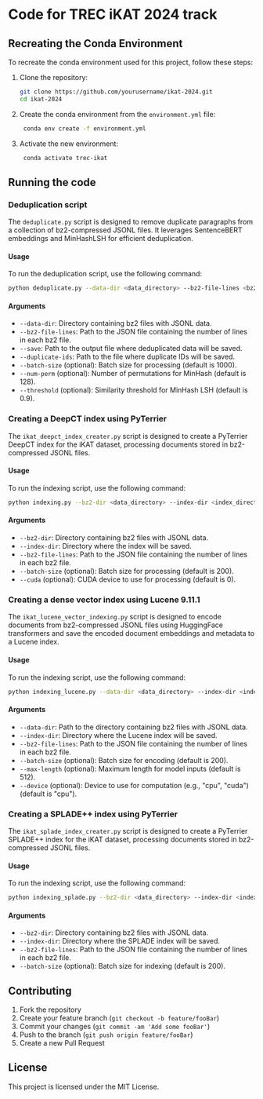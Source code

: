 # Code for TREC iKAT 2024 track

## Recreating the Conda Environment

To recreate the conda environment used for this project, follow these steps:

1. Clone the repository:
   ```bash
   git clone https://github.com/yourusername/ikat-2024.git
   cd ikat-2024
   ```
2. Create the conda environment from the `environment.yml` file:
   ```bash
    conda env create -f environment.yml
   ```
3. Activate the new environment:
   ```bash
    conda activate trec-ikat
   ```

## Running the code

### Deduplication script

The `deduplicate.py` script is designed to remove duplicate paragraphs from a collection of bz2-compressed JSONL files. It leverages SentenceBERT embeddings and MinHashLSH for efficient deduplication.

#### Usage

To run the deduplication script, use the following command:

```bash
python deduplicate.py --data-dir <data_directory> --bz2-file-lines <bz2_file_lines.json> --save <output_file.json> --duplicate-ids <duplicates_file.txt> [--batch-size <batch_size>] [--num-perm <num_perm>] [--threshold <threshold>]
```
#### Arguments
- `--data-dir`: Directory containing bz2 files with JSONL data.
- `--bz2-file-lines`: Path to the JSON file containing the number of lines in each bz2 file.
- `--save`: Path to the output file where deduplicated data will be saved.
- `--duplicate-ids`: Path to the file where duplicate IDs will be saved.
- `--batch-size` (optional): Batch size for processing (default is 1000).
- `--num-perm` (optional): Number of permutations for MinHash (default is 128).
- `--threshold` (optional): Similarity threshold for MinHash LSH (default is 0.9).

### Creating a DeepCT index using PyTerrier

The `ikat_deepct_index_creater.py` script is designed to create a PyTerrier DeepCT index for the iKAT dataset, processing documents stored in bz2-compressed JSONL files.

#### Usage

To run the indexing script, use the following command:

```bash
python indexing.py --bz2-dir <data_directory> --index-dir <index_directory> --bz2-file-lines <bz2_file_lines.json> [--batch-size <batch_size>] [--cuda <cuda_device>]
```
#### Arguments
- `--bz2-dir`: Directory containing bz2 files with JSONL data.
- `--index-dir`: Directory where the index will be saved.
- `--bz2-file-lines`: Path to the JSON file containing the number of lines in each bz2 file.
- `--batch-size` (optional): Batch size for processing (default is 200).
- `--cuda` (optional): CUDA device to use for processing (default is 0).

### Creating a dense vector index using Lucene 9.11.1 

The `ikat_lucene_vector_indexing.py` script is designed to encode documents from bz2-compressed JSONL files using HuggingFace transformers and save the encoded document embeddings and metadata to a Lucene index.

#### Usage

To run the indexing script, use the following command:

```bash
python indexing_lucene.py --data-dir <data_directory> --index-dir <index_directory> --bz2-file-lines <bz2_file_lines.json> [--batch-size <batch_size>] [--max-length <max_length>] [--device <device>]
```
#### Arguments
- `--data-dir`: Path to the directory containing bz2 files with JSONL data.
- `--index-dir`: Directory where the Lucene index will be saved.
- `--bz2-file-lines`: Path to the JSON file containing the number of lines in each bz2 file.
- `--batch-size` (optional): Batch size for encoding (default is 200).
- `--max-length` (optional): Maximum length for model inputs (default is 512).
- `--device` (optional): Device to use for computation (e.g., "cpu", "cuda") (default is "cpu").

### Creating a SPLADE++ index using PyTerrier

The `ikat_splade_index_creater.py` script is designed to create a PyTerrier SPLADE++ index for the iKAT dataset, processing documents stored in bz2-compressed JSONL files.

#### Usage

To run the indexing script, use the following command:

```bash
python indexing_splade.py --bz2-dir <data_directory> --index-dir <index_directory> --bz2-file-lines <bz2_file_lines.json> [--batch-size <batch_size>]
```
#### Arguments
- `--bz2-dir`: Directory containing bz2 files with JSONL data.
- `--index-dir`: Directory where the SPLADE index will be saved.
- `--bz2-file-lines`: Path to the JSON file containing the number of lines in each bz2 file.
- `--batch-size` (optional): Batch size for indexing (default is 200).

## Contributing

1. Fork the repository
2. Create your feature branch (`git checkout -b feature/fooBar`)
3. Commit your changes (`git commit -am 'Add some fooBar'`)
4. Push to the branch (`git push origin feature/fooBar`)
5. Create a new Pull Request
   
## License
This project is licensed under the MIT License.



